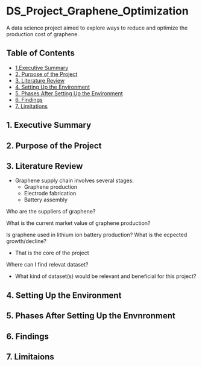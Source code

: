 # DS_Project_Graphene_Optimization
A data science project aimed to explore ways to reduce and optimize the production cost of graphene.






## Table of Contents

 - [1.Executive Summary](#1-executive-summary)
 - [2. Purpose of the Project](#2-purpose-of-the-project)
 - [3. Literature Review](#3-literature-review)
 - [4. Setting Up the Environment](#4-setting-up-the-environment)
 - [5. Phases After Setting Up the Environment](#5-phases-after-setting-up-the-project)
 - [6. Findings](#6-findings)
 - [7. Limitations](#7-limitations)


## 1. Executive Summary


## 2. Purpose of the Project



## 3. Literature Review


- Graphene supply chain involves several stages:
    - Graphene production
    - Electrode fabrication
    - Battery assembly

Who are the suppliers of graphene?

What is the current market value of graphene production?

Is graphene used in lithium ion battery production? What is the ecpected growth/decline?
- That is the core of the project

Where can I find relevat dataset?
- What kind of dataset(s) would be relevant and beneficial for this project?





## 4. Setting Up the Environment


## 5. Phases After Setting Up the Envnronment


## 6. Findings

## 7. Limitaions